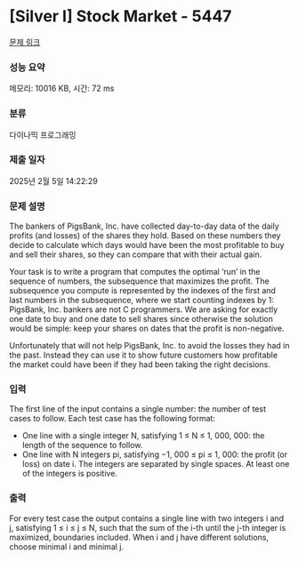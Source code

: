 # [Silver I] Stock Market - 5447 

[문제 링크](https://www.acmicpc.net/problem/5447) 

### 성능 요약

메모리: 10016 KB, 시간: 72 ms

### 분류

다이나믹 프로그래밍

### 제출 일자

2025년 2월 5일 14:22:29

### 문제 설명

<p>The bankers of PigsBank, Inc. have collected day-to-day data of the daily profits (and losses) of the shares they hold. Based on these numbers they decide to calculate which days would have been the most profitable to buy and sell their shares, so they can compare that with their actual gain.</p>

<p>Your task is to write a program that computes the optimal ‘run’ in the sequence of numbers, the subsequence that maximizes the profit. The subsequence you compute is represented by the indexes of the first and last numbers in the subsequence, where we start counting indexes by 1: PigsBank, Inc. bankers are not C programmers. We are asking for exactly one date to buy and one date to sell shares since otherwise the solution would be simple: keep your shares on dates that the profit is non-negative.</p>

<p>Unfortunately that will not help PigsBank, Inc. to avoid the losses they had in the past. Instead they can use it to show future customers how profitable the market could have been if they had been taking the right decisions.</p>

### 입력 

 <p>The first line of the input contains a single number: the number of test cases to follow. Each test case has the following format:</p>

<ul>
	<li>One line with a single integer N, satisfying 1 ≤ N ≤ 1, 000, 000: the length of the sequence to follow.</li>
	<li>One line with N integers pi, satisfying −1, 000 ≤ pi ≤ 1, 000: the profit (or loss) on date i. The integers are separated by single spaces. At least one of the integers is positive.</li>
</ul>

### 출력 

 <p>For every test case the output contains a single line with two integers i and j, satisfying 1 ≤ i ≤ j ≤ N, such that the sum of the i-th until the j-th integer is maximized, boundaries included. When i and j have different solutions, choose minimal i and minimal j.</p>

